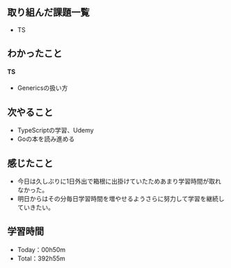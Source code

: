 ## 取り組んだ課題一覧
- TS

## わかったこと
#### TS
- Genericsの扱い方
 
## 次やること
- TypeScriptの学習、Udemy
- Goの本を読み進める

## 感じたこと
- 今日は久しぶりに1日外出で箱根に出掛けていたためあまり学習時間が取れなかった。
- 明日からはその分毎日学習時間を増やせるようさらに努力して学習を継続していきたい。

## 学習時間
- Today：00h50m
- Total：392h55m
